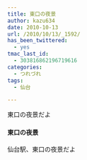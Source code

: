 ```yaml
---
title: 東口の夜景
author: kazu634
date: 2010-10-13
url: /2010/10/13/_1592/
has_been_twittered:
  - yes
tmac_last_id:
  - 303816862196719616
categories:
  - つれづれ
tags:
  - 仙台

---
```

<div class="pp_items">
<div class="pp_item">
<p>
      東口の夜景だよ
</p>
</div>
  
<div class="pp_item">
<h4 class="pp_title">
      東口の夜景
</h4>
    
<p>
      仙台駅、東口の夜景だよ
</p>
</div>
  
<div class="pp_item">
<img style="max-width: 100%;" src="http://static.pixelpipe.com/b49b2e05-42b7-4b72-a56d-b3ad120899d6_b.jpg" alt="" />
</div>
  
<div class="pp_item">
<img style="max-width: 100%;" src="http://static.pixelpipe.com/fb2b881d-45f2-4bb3-892f-72505e112a34_b.jpg" alt="" />
</div>
</div>
